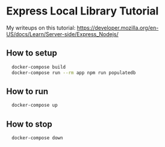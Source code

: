 # Express Local Library Tutorial

My writeups on this tutorial: https://developer.mozilla.org/en-US/docs/Learn/Server-side/Express_Nodejs/

## How to setup

```bash
  docker-compose build
  docker-compose run --rm app npm run populatedb
```

## How to run

```bash
  docker-compose up
```

## How to stop

```bash
  docker-compose down
```

